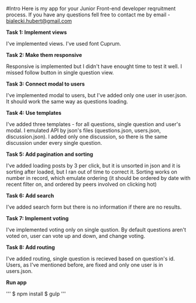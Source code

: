 #Intro
Here is my app for your Junior Front-end developer reqruitment process. If you have any questions fell free to contact me by email - bialecki.hubert@gmail.com

**Task 1: Implement views**

I've implemented views. I've used font Cuprum. 

**Task 2: Make them responsive**

Responsive is implemented but I didn't have enought time to test it well. I missed follow button in single question view.

**Task 3: Connect modal to users**

I've implemented modal to users, but I've added only one user in user.json. It should work the same way as questions loading.

**Task 4: Use templates**

I've added three templates - for all questions, single question and user's modal. I emulated API by json's files (questions.json, users.json, discussion.json). I added only one discussion, so there is the same discussion under every single question.

**Task 5: Add pagination and sorting**

I've added loading posts by 3 per click, but it is unsorted in json and it is sorting after loaded, but I ran out of time to correct it. Sorting works on number in record, which emulate ordering (it should be ordered by date with recent filter on, and ordered by peers involved on clicking hot)

**Task 6: Add search**

I've added search form but there is no information if there are no results.

**Task 7: Implement voting**

I've implemented voting only on single qustion. By default questions aren't voted on, user can vote up and down, and change voting.

**Task 8: Add routing**

I've added routing, single question is recieved based on question's id. Users, as I've mentioned before, are fixed and only one user is in users.json.

**Run app**
        
'''
  $ npm install
  $ gulp
'''

